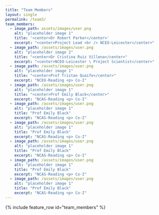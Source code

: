 ```yaml
---
title: "Team Members"
layout: single
permalink: /team3/
team_members:
  - image_path: assets/images/user.png
    alt: "placeholder image 1"
    title: '<center>Dr Robert Parker</center>'
    excerpt: "<center>Project Lead <br /> NCEO-Leicester</center>"
  - image_path: /assets/images/user.png
    alt: "placeholder image 2"
    title: "<center>Dr Cristina Ruiz Villena</center>"
    excerpt: "<center>NCEO-Leicester \ Project Scientist</center>"
  - image_path: /assets/images/user.png
    alt: "placeholder image 1"
    title: "<center>Prof Tristan Quaife</center>"
    excerpt: "NCEO-Reading <p> Co-I"
  - image_path: /assets/images/user.png
    alt: "placeholder image 1"
    title: "<center>Prof Emily Black</center>"
    excerpt: "NCAS-Reading <p> Co-I"
  - image_path: /assets/images/user.png
    alt: "placeholder image 1"
    title: "Prof Emily Black"
    excerpt: "NCAS-Reading <p> Co-I"
  - image_path: /assets/images/user.png
    alt: "placeholder image 1"
    title: "Prof Emily Black"
    excerpt: "NCAS-Reading <p> Co-I"
  - image_path: /assets/images/user.png
    alt: "placeholder image 1"
    title: "Prof Emily Black"
    excerpt: "NCAS-Reading <p> Co-I"
  - image_path: /assets/images/user.png
    alt: "placeholder image 1"
    title: "Prof Emily Black"
    excerpt: "NCAS-Reading <p> Co-I"
  - image_path: /assets/images/user.png
    alt: "placeholder image 1"
    title: "Prof Emily Black"
    excerpt: "NCAS-Reading <p> Co-I"
---
```



{% include feature_row id="team_members" %}
